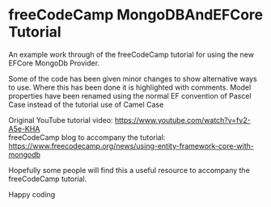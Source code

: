 # freeCodeCamp MongoDBAndEFCore Tutorial

An example work through of the freeCodeCamp tutorial for using the new EFCore MongoDb Provider.

Some of the code has been given minor changes to show alternative ways to use. Where this has been done it is highlighted with comments. Model properties have been renamed using the normal EF convention of Pascel Case instead of the tutorial use of Camel Case

Original YouTube tutorial video: https://www.youtube.com/watch?v=fv2-A5e-KHA  
freeCodeCamp blog to accompany the tutorial: https://www.freecodecamp.org/news/using-entity-framework-core-with-mongodb

Hopefully some people will find this a useful resource to accompany the freeCodeCamp tutorial.

Happy coding